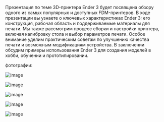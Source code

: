 Презентация по теме 3D-принтера Ender 3 будет посвящена обзору одного из самых популярных и доступных FDM-принтеров. В ходе презентации вы узнаете о ключевых характеристиках Ender 3: его конструкция, рабочая область и поддерживаемые материалы для печати. Мы также рассмотрим процесс сборки и настройки принтера, включая калибровку стола и выбор параметров печати. Особое внимание уделим практическим советам по улучшению качества печати и возможным модификациям устройства. В заключении обсудим примеры использования Ender 3 для создания моделей в хобби, обучении и прототипировании.

фотографии: 



![image](https://github.com/user-attachments/assets/5e1970a3-ec49-431d-b956-7a386c26b79f)


![image](https://github.com/user-attachments/assets/47e24056-f3e4-4152-ba9b-0a75322fd3c4)


![image](https://github.com/user-attachments/assets/80728710-df4c-407c-a662-301d31f984c5)


![image](https://github.com/user-attachments/assets/d1ad6fe8-9e44-4b87-93b6-af106be71853)


![image](https://github.com/user-attachments/assets/bbc76bc1-877a-4e24-af1d-e206fee9b00e)
